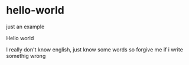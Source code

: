 # hello-world
just an example

Hello world

I really don't know english, just know some words so forgive me if i write somethig wrong
